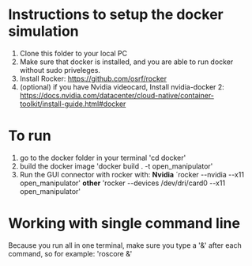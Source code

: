 # Instructions to setup the docker simulation

1. Clone this folder to your local PC
2. Make sure that docker is installed, and you are able to run docker without sudo priveleges.
3. Install Rocker: https://github.com/osrf/rocker
4. (optional) if you have Nvidia videocard, Install nvidia-docker 2: https://docs.nvidia.com/datacenter/cloud-native/container-toolkit/install-guide.html#docker

# To run
1. go to the docker folder in your terminal 'cd docker'
2. build the docker image 'docker build . -t open_manipulator'
3. Run the GUI connector with rocker with:
**Nvidia** ´rocker --nvidia --x11 open_manipulator'
**other** 'rocker --devices /dev/dri/card0 --x11 open_manipulator'

# Working with single command line
Because you run all in one terminal, make sure you type a '&' after each command, so for example: 'roscore &'
